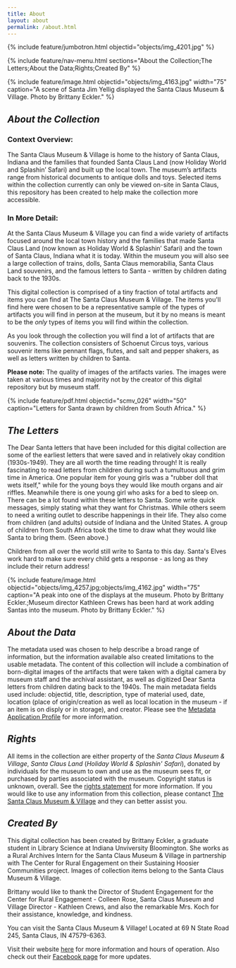 ```yaml
---
title: About
layout: about
permalink: /about.html
---
```

{% include feature/jumbotron.html objectid="objects/img_4201.jpg" %}

{% include feature/nav-menu.html sections="About the Collection;The Letters;About the Data;Rights;Created By" %}

{% include feature/image.html objectid="objects/img_4163.jpg" width="75" caption="A scene of Santa Jim Yellig displayed the Santa Claus Museum & Village. Photo by Brittany Eckler." %}

## *About the Collection*

### Context Overview:

The Santa Claus Museum & Village is home to the history of Santa Claus, Indiana and the families that founded Santa Claus Land (now Holiday World and Splashin’ Safari) and built up the local town. The museum’s artifacts range from historical documents to antique dolls and toys. Selected items within the collection currently can only be viewed on-site in Santa Claus, this repository has been created to help make the collection more accessible.

### In More Detail:

At the Santa Claus Museum & Village you can find a wide variety of artifacts focused around the local town history and the families that made Santa Claus Land (now known as Holiday World & Splashin’ Safari) and the town of Santa Claus, Indiana what it is today. Within the museum you will also see a large collection of trains, dolls, Santa Claus memorabilia, Santa Claus Land souvenirs, and the famous letters to Santa - written by children dating back to the 1930s. 

This digital collection is comprised of a tiny fraction of total artifacts and items you can find at The Santa Claus Museum & Village. The items you'll find here were chosen to be a representative sample of the types of artifacts you will find in person at the museum, but it by no means is meant to be the *only* types of items you will find within the collection. 

As you look through the collection you will find a lot of artifacts that are souvenirs. The collection consisters of Schoenut Circus toys, various souvenir items like pennant flags, flutes, and salt and pepper shakers, as well as letters written by children to Santa. 

**Please note:** The quality of images of the artifacts varies. The images were taken at various times and majority not by the creator of this digital repository but by museum staff. 

{% include feature/pdf.html objectid="scmv_026" width="50" caption="Letters for Santa drawn by children from South Africa." %}

## *The Letters*

The Dear Santa letters that have been included for this digital collection are some of the earliest letters that were saved and in relatively okay condition (1930s-1949). They are all worth the time reading through! It is really fascinating to read letters from children during such a tumultuous and grim time in America. One popular item for young girls was a "rubber doll that wets itself," while for the young boys they would like mouth organs and air riffles. Meanwhile there is one young girl who asks for a bed to sleep on. There can be a lot found within these letters to Santa. Some write quick messages, simply stating what they want for Christmas. While others seem to need a writing outlet to describe happenings in their life. They also come from children (and adults) outside of Indiana and the United States. A group of children from South Africa took the time to draw what they would like Santa to bring them. (Seen above.)

Children from all over the world still write to Santa to this day. Santa's Elves work hard to make sure every child gets a response - as long as they include their return address! 

{% include feature/image.html objectid="objects/img_4257.jpg;objects/img_4162.jpg" width="75" caption="A peak into one of the displays at the museum. Photo by Brittany Eckler.;Museum director Kathleen Crews has been hard at work adding Santas into the museum. Photo by Brittany Eckler." %}

## *About the Data* 

The metadata used was chosen to help describe a broad range of information, but the information available also created limitations to the usable metadata. The content of this collection will include a combination of born-digital images of the artifacts that were taken with a digital camera by museum staff and the archival assistant, as well as digitized Dear Santa letters from children dating back to the 1940s. The main metadata fields used include: objectid, title, description, type of material used, date, location (place of origin/creation as well as local location in the museum - if an item is on disply or in storage), and creator. Please see the [Metadata Application Profile](https://britteckler.github.io/santaclausmuseumcollection/metadataprofile.html) for more information.

## *Rights* 

All items in the collection are either property of the *Santa Claus Museum & Village*, *Santa Claus Land* (*Holiday World & Splashin' Safari*), donated by individuals for the museum to own and use as the museum sees fit, or purchased by parties associated with the museum. Copyright status is unknown, overall. See the [rights statement](https://rightsstatements.org/page/NKC/1.0/?language=en) for more information. If you would like to use any information from this collection, please contanct [The Santa Claus Museum & Village](mailto:santaclausmuseum@santaclausmuseum.org) and they can better assist you. 

## *Created By*

This digital collection has been created by Brittany Eckler, a graduate student in Library Science at Indiana Unviversity Bloomington. She works as a Rural Archives Intern for the Santa Claus Museum & Village in partnership with The Center for Rural Engagement on their Sustaining Hoosier Communities project. Images of collection items belong to the Santa Claus Museum & Village.

Brittany would like to thank the Director of Student Engagement for the Center for Rural Engagement - Colleen Rose, Santa Claus Museum and Village Director - Kathleen Crews, and also the remarkable Mrs. Koch for their assistance, knowledge, and kindness. 

You can visit the Santa Claus Museum & Village! Located at 69 N State Road 245, Santa Claus, IN 47579-6363.

Visit their website [here](https://santaclausmuseum.org/) for more information and hours of operation. Also check out their [Facebook page](https://www.facebook.com/SantaClausMuseum/) for more updates.
